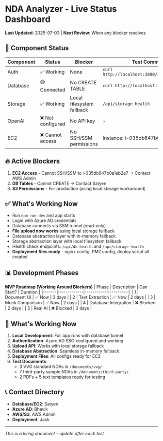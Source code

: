 # NDA Analyzer - Live Status Dashboard

**Last Updated**: 2025-07-03 | **Next Review**: When any blocker resolves

## 🚦 Component Status

| Component | Status | Blocker | Test Command |
|-----------|--------|---------|--------------|
| Auth | ✅ Working | None | `curl http://localhost:3000/api/auth/session` |
| Database | 🟡 Connected | No CREATE TABLE | `curl http://localhost:3000/api/test-db` |
| Storage | ✅ Working | Local filesystem fallback | `/api/storage-health` |
| OpenAI | ❌ Not configured | No API key | - |
| EC2 | ❌ Cannot access | No SSH/SSM permissions | Instance: i-035db647b0a1eb2e7 |

## 🔥 Active Blockers

1. **EC2 Access** - Cannot SSH/SSM to i-035db647b0a1eb2e7 → Contact AWS Admin
2. **DB Tables** - Cannot CREATE → Contact Satyen
3. **S3 Permissions** - For production (using local storage workaround)

## ✅ What's Working Now

- Run `npm run dev` and app starts
- Login with Azure AD credentials
- Database connects via SSM tunnel (read-only)
- **File upload now works** using local storage fallback
- Database abstraction layer with in-memory fallback
- Storage abstraction layer with local filesystem fallback
- Health check endpoints: `/api/db-health` and `/api/storage-health`
- **Deployment files ready** - nginx config, PM2 config, deploy script all created

## 📊 Development Phases

**MVP Roadmap (Working Around Blockers)**
| Phase | Description | Can Start? | Duration |
|-------|-------------|------------|----------|
| 1 | Document UI | ✅ Now | 3 days |
| 2 | Text Extraction | ✅ Now | 2 days |
| 3 | Mock Comparison | ✅ Now | 2 days |
| 4 | Database Integration | ❌ Blocked | 2 days |
| 5 | Real AI | ❌ Blocked | 3 days |

## 🔧 What's Working Now

1. **Local Development**: Full app runs with database tunnel
2. **Authentication**: Azure AD SSO configured and working
3. **Upload API**: Works with local storage fallback
4. **Database Abstraction**: Seamless in-memory fallback
5. **Deployment Files**: All configs ready for EC2
6. **Test Documents**: 
   - 3 VVG standard NDAs in `/documents/vvg/`
   - 7 third-party sample NDAs in `/documents/third-party/`
   - 2 PDFs + 5 text templates ready for testing

## 📞 Contact Directory

- **Database/EC2**: Satyen
- **Azure AD**: Bhavik  
- **AWS/S3**: AWS Admin
- **Deployment**: Jack

---
*This is a living document - update after each test*